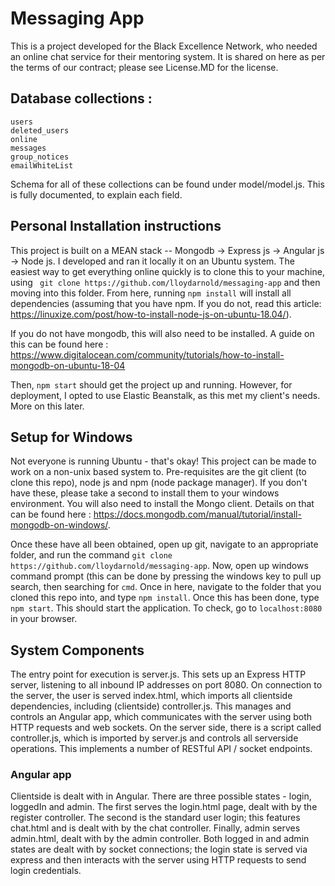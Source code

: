 # Messaging App
This is a project developed for the Black Excellence Network, who needed an online chat service for their mentoring system.
It is shared on here as per the terms of our contract; please see License.MD for the license.

## Database collections :
    users
    deleted_users
    online
    messages
    group_notices
    emailWhiteList

Schema for all of these collections can be found under model/model.js. This is fully documented, to explain each field.

## Personal Installation instructions
This project is built on a MEAN stack -- Mongodb -> Express js -> Angular js -> Node js. I developed and ran it locally it on
an Ubuntu system. The easiest way to get everything online quickly is to clone this to your machine, using ``` git clone https://github.com/lloydarnold/messaging-app```
and then moving into this folder. From here, running `npm install` will install all dependencies (assuming that you have npm. If you do not, 
read this article: https://linuxize.com/post/how-to-install-node-js-on-ubuntu-18.04/).

If you do not have mongodb, this will also need to be installed. A guide on this can be found here : https://www.digitalocean.com/community/tutorials/how-to-install-mongodb-on-ubuntu-18-04

Then, ``` npm start ``` should get the project up and running. However, for deployment, I opted to use Elastic Beanstalk, as this met my client's needs. 
More on this later.

## Setup for Windows
Not everyone is running Ubuntu - that's okay! This project can be made to work on a non-unix based system to. Pre-requisites are the git client (to clone this repo),
node js and npm (node package manager). If you don't have these, please take a second to install them to your windows environment. You will also need to install 
the Mongo client. Details on that can be found here : https://docs.mongodb.com/manual/tutorial/install-mongodb-on-windows/.

Once these have all been obtained, open up git, navigate to an appropriate folder, and run the command `git clone https://github.com/lloydarnold/messaging-app`.
Now, open up windows command prompt (this can be done by pressing the windows key to pull up search, then searching for `cmd`. Once in here, navigate to the folder
that you cloned this repo into, and type `npm install`. Once this has been done, type `npm start`. This should start the application. To check, go to `localhost:8080`
in your browser. 

## System Components
The entry point for execution is server.js. This sets up an Express HTTP server, listening to all inbound IP addresses on port 8080. 
On connection to the server, the user is served index.html, which imports all clientside dependencies, including (clientside) controller.js. 
This manages and controls an Angular app, which communicates with the server using both HTTP requests and web sockets. On the server side, there is a script called 
controller.js, which is imported by server.js and controls all serverside operations. This implements a number of RESTful API / socket endpoints.

### Angular app
Clientside is dealt with in Angular. There are three possible states - login, loggedIn and admin. The first serves the login.html page, dealt with by the register
controller. The second is the standard user login; this features chat.html and is dealt with by the chat controller. Finally, admin serves admin.html, dealt with 
by the admin controller. Both logged in and admin states are dealt with by socket connections; the login state is served via express and then interacts with the server
using HTTP requests to send login credentials. 
